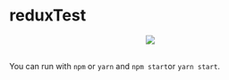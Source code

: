 # reduxTest

<div align="center">
  <img src="https://user-images.githubusercontent.com/64506852/209585855-266dc800-ddd2-484e-8b82-b98c608fac5d.png"/>
</div>

<br>

You can run with `npm` or `yarn` and `npm start`or `yarn start`.
